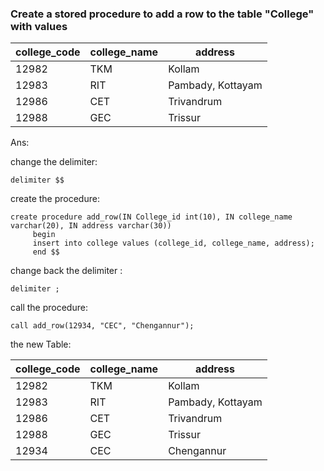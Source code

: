 
### Create a stored procedure to add a row to the table "College" with values

| college_code | college_name | address           |
|--------------|--------------|-------------------|
|        12982 | TKM          | Kollam            |
|        12983 | RIT          | Pambady, Kottayam |
|        12986 | CET          | Trivandrum        |
|        12988 | GEC          | Trissur           |

Ans: 

change the delimiter: 

```
delimiter $$
```
create the procedure: 

```
create procedure add_row(IN College_id int(10), IN college_name varchar(20), IN address varchar(30))
     begin
     insert into college values (college_id, college_name, address);
     end $$
```
change back the delimiter : 

```
delimiter ;
```
call the procedure: 

```
call add_row(12934, "CEC", "Chengannur");
```
the new Table: 

| college_code | college_name | address           |
|--------------|--------------|-------------------|
|        12982 | TKM          | Kollam            |
|        12983 | RIT          | Pambady, Kottayam |
|        12986 | CET          | Trivandrum        |
|        12988 | GEC          | Trissur           |
|        12934 | CEC          | Chengannur        |




